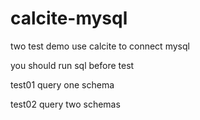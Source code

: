 # calcite-mysql
two test demo use calcite to connect mysql

you should run sql before test

test01 query one schema

test02 query two schemas
